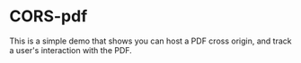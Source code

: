 # CORS-pdf
This is a simple demo that shows you can host a PDF cross origin, and track a user's interaction with the PDF.
